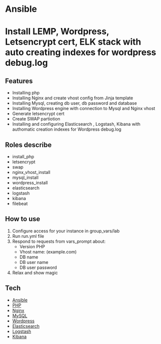 # Ansible
# Install LEMP, Wordpress, Letsencrypt cert,  ELK stack with auto creating indexes for wordpress debug.log

## Features
- Installing php
- Installing Nginx and create vhost config from Jinja template
- Installing Mysql, creating db user, db password and database
- Installing Wordpress engine with connection to Mysql and Nginx vhost
- Generate letsencrypt cert
- Create SWAP partiotion
- Installing and configuring Elasticsearch , Logstash, Kibana with authomatic creation indexes for Wordpress debug.log

## Roles describe

- install_php
- letsencrypt
- swap
- nginx_vhost_install
- mysql_install
- wordpress_install
- elasticsearch
- logstash
- kibana
- filebeat

## How to use
1. Configure access for your instance in group_vars/lab
2. Run run.yml file
3. Respond to requests from vars_prompt about:
   - Version PHP
   - Vhost name: (example.com)
   - DB name
   - DB user name
   - DB user password 
4. Relax and show magic 

## Tech

- [Ansible]
- [PHP]
- [Nginx]
- [MySQL]
- [Wordpress]
- [Elasticsearch]
- [Logstash]
- [Kibana]

[PHP]: <https://www.php.net>
[Nginx]: <https://nginx.org>
[MySQL]: <https://mysql.com>
[Wordpress]: <https://wordpress.com>
[Elasticsearch]: <https://www.elastic.co>
[Logstash]: <https://www.elastic.co>
[Kibana]: <https://www.elastic.co>
[Ansible]: <https://www.ansible.com>
